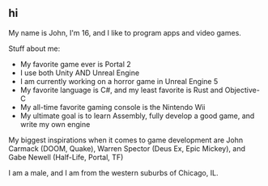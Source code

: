 ## hi

My name is John, I'm 16, and I like to program apps and video games.

Stuff about me:
- My favorite game ever is Portal 2
- I use both Unity AND Unreal Engine
- I am currently working on a horror game in Unreal Engine 5
- My favorite language is C#, and my least favorite is Rust and Objective-C
- My all-time favorite gaming console is the Nintendo Wii
- My ultimate goal is to learn Assembly, fully develop a good game, and write my own engine

My biggest inspirations when it comes to game development are John Carmack (DOOM, Quake), Warren Spector (Deus Ex, Epic Mickey), and Gabe Newell (Half-Life, Portal, TF)

I am a male, and I am from the western suburbs of Chicago, IL.
